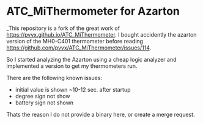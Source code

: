 # ATC_MiThermometer for Azarton

_This repository is a fork of the great work of https://pvvx.github.io/ATC_MiThermometer. I bought accidently the azarton version of the MH0-C401 thermometer before reading https://github.com/pvvx/ATC_MiThermometer/issues/114.

So I started analyzing the Azarton using a cheap logic analyzer and implemented a version to get my thermometers run.

There are the following known issues:

* initial value is shown ~10-12 sec. after startup
* degree sign not show
* battery sign not shown

Thats the reason I do not provide a binary here, or create a merge request.
